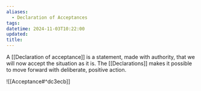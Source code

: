 ```yaml
---
aliases:
  - Declaration of Acceptances
tags: 
datetime: 2024-11-03T10:22:00
updated: 
title: 
---
```

A [[Declaration of acceptance]] is a statement, made with authority, that we will now accept the situation as it is. The [[Declarations]] makes it possible to move forward with deliberate, positive action.

![[Acceptance#^dc3ecb]]